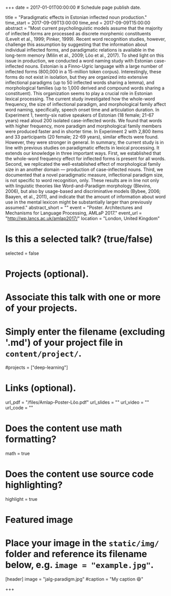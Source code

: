 +++
date = 2017-01-01T00:00:00  # Schedule page publish date.

title = "Paradigmatic effects in Estonian inflected noun production."
time_start = 2017-09-09T13:00:00
time_end = 2017-09-09T15:00:00
abstract = "Most current psycholinguistic models assume that the majority of inflected forms are processed as discrete morphemic constituents (Levelt et al., 1999; Pinker, 1999). Recent word recognition studies, however, challenge this assumption by suggesting that the information about individual inflected forms, and paradigmatic relations is available in the long-term memory (Milin et al., 2009; Lõo et al., 2017). To shed light on this issue in production, we conducted a word naming study with Estonian case-inflected nouns. Estonian is a Finno-Ugric language with a large number of inflected forms (800,000 in a 15-million token corpus). Interestingly, these forms do not exist in isolation, but they are organized into extensive inflectional paradigms (up to 50 inflected words sharing a lemma), and morphological families (up to 1,000 derived and compound words sharing a constituent). This organization seems to play a crucial role in Estonian lexical processing. The current study investigated how the whole-word frequency, the size of inflectional paradigm, and morphological family affect word naming, specifically, speech onset time and articulation duration. In Experiment 1, twenty-six native speakers of Estonian (18 female; 21-67 years) read aloud 200 isolated case-inflected words. We found that words with higher frequency, more paradigm and morphological family members were produced faster and in shorter time. In Experiment 2 with 2,800 items and 33 participants (20 female; 22-69 years), similar effects were found. However, they were stronger in general. In summary, the current study is in line with previous studies on paradigmatic effects in lexical processing. It extends our knowledge in three important ways. First, we established that the whole-word frequency effect for inflected forms is present for all words. Second, we replicated the well-established effect of morphological family size in an another domain — production of case-inflected nouns. Third, we documented that a novel paradigmatic measure, inflectional paradigm size, is not specific to word recognition, only. These results are in line not only with linguistic theories like Word-and-Paradigm morphology (Blevins, 2006), but also by usage-based and discriminative models (Bybee, 2006; Baayen, et al., 2011), and indicate that the amount of information about word use in the mental lexicon might be substantially larger than previously assumed."
abstract_short = ""
event = "Poster. Architectures and Mechanisms for Language Processing, AMLaP 2017."
event_url = "http://wp.lancs.ac.uk/amlap2017/"
location = "London, United Kingdom"

# Is this a selected talk? (true/false)
selected = false

# Projects (optional).
#   Associate this talk with one or more of your projects.
#   Simply enter the filename (excluding '.md') of your project file in `content/project/`.
#projects = ["deep-learning"]

# Links (optional).
url_pdf = "/files/Amlap-Poster-Lõo.pdf"
url_slides = ""
url_video = ""
url_code = ""

# Does the content use math formatting?
math = true

# Does the content use source code highlighting?
highlight = true

# Featured image
# Place your image in the `static/img/` folder and reference its filename below, e.g. `image = "example.jpg"`.
[header]
image = "jalg-paradigm.jpg"
#caption = "My caption :smile:"

+++


